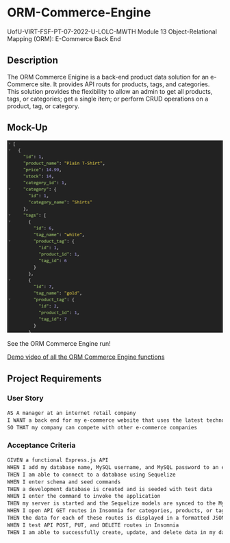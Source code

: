 # ORM-Commerce-Engine
UofU-VIRT-FSF-PT-07-2022-U-LOLC-MWTH Module 13 Object-Relational Mapping (ORM): E-Commerce Back End

## Description

The ORM Commerce Enigine is a back-end product data solution for an e-Commerce site. It provides API routs for products, tags, and categories. This solution provides the flexibility to allow an admin to get all products, tags, or categories; get a single item; or perform CRUD operations on a product, tag, or category.

## Mock-Up

![An admin getting all products in the database via API call.](./assets/ORM-Mock-up.png)

See the ORM Commerce Engine run!

[Demo video of all the ORM Commerce Engine functions](https://drive.google.com/file/d/1W42uAb31LjN7esqW_eU8O7ZNrdKBHDWN/view?usp=sharing)

## Project Requirements

### User Story

```md
AS A manager at an internet retail company
I WANT a back end for my e-commerce website that uses the latest technologies
SO THAT my company can compete with other e-commerce companies
```

### Acceptance Criteria

```md
GIVEN a functional Express.js API
WHEN I add my database name, MySQL username, and MySQL password to an environment variable file
THEN I am able to connect to a database using Sequelize
WHEN I enter schema and seed commands
THEN a development database is created and is seeded with test data
WHEN I enter the command to invoke the application
THEN my server is started and the Sequelize models are synced to the MySQL database
WHEN I open API GET routes in Insomnia for categories, products, or tags
THEN the data for each of these routes is displayed in a formatted JSON
WHEN I test API POST, PUT, and DELETE routes in Insomnia
THEN I am able to successfully create, update, and delete data in my database
```